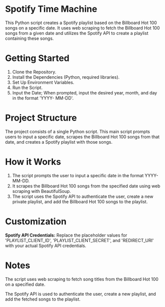# Spotify Time Machine
This Python script creates a Spotify playlist based on the Billboard Hot 100 songs on a specific date. It uses web scraping to fetch the Billboard Hot 100 songs from a given date and utilizes the Spotify API to create a playlist containing these songs.

# Getting Started
  1. Clone the Repository.
  2. Install the Dependencies (Python, required libraries).
  3. Set Up Environment Variables.
  4. Run the Script.
  5. Input the Date; When prompted, input the desired year, month, and day in the format 'YYYY-    MM-DD'.

# Project Structure
The project consists of a single Python script. This main script prompts users to input a specific date, scrapes the Billboard Hot 100 songs from that date, and creates a Spotify playlist with those songs.

# How it Works
  1. The script prompts the user to input a specific date in the format YYYY-MM-DD.
  2. It scrapes the Billboard Hot 100 songs from the specified date using web scraping with           BeautifulSoup.
  3. The script uses the Spotify API to authenticate the user, create a new private playlist, and     add the Billboard Hot 100 songs to the playlist.

# Customization
**Spotify API Credentials:** Replace the placeholder values for 'PLAYLIST_CLIENT_ID', 'PLAYLIST_CLIENT_SECRET', and 'REDIRECT_URI' with your actual Spotify API credentials.

# Notes
The script uses web scraping to fetch song titles from the Billboard Hot 100 on a specified date.

The Spotify API is used to authenticate the user, create a new playlist, and add the fetched songs to the playlist.
